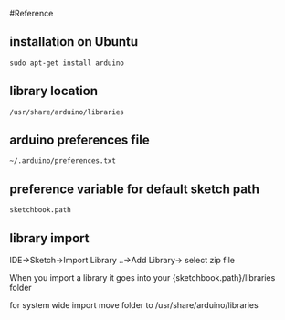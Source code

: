 #Reference

## installation on Ubuntu

	sudo apt-get install arduino

## library location

	/usr/share/arduino/libraries

## arduino preferences file

	~/.arduino/preferences.txt

## preference variable for default sketch path

	sketchbook.path

## library import

IDE->Sketch->Import Library ..->Add Library-> select zip file

When you import a library it goes into your {sketchbook.path}/libraries folder

for system wide import  move folder to  /usr/share/arduino/libraries




